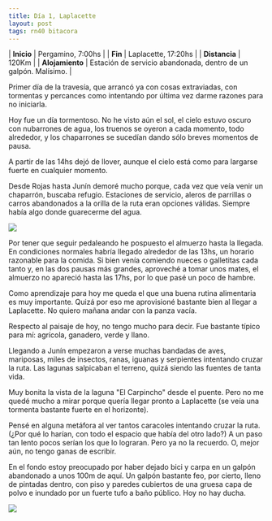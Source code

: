 ```yaml
---
title: Día 1, Laplacette
layout: post
tags: rn40 bitacora
---
```


| **Inicio**              | Pergamino, 7:00hs |
| **Fin**                 | Laplacette, 17:20hs |
| **Distancia**       | 120Km |
| **Alojamiento**    | Estación de servicio abandonada, dentro de un galpón. Malísimo. |

Primer día de la travesía, que arrancó ya con cosas extraviadas, con tormentas y percances como intentando por última vez darme razones para no iniciarla.

Hoy fue un día tormentoso. No he visto aún el sol, el cielo estuvo oscuro con nubarrones de agua, los truenos se oyeron a cada momento, todo alrededor, y los chaparrones se sucedían dando sólo breves momentos de pausa.

A partir de las 14hs dejó de llover, aunque el cielo está como para largarse fuerte en cualquier momento.

Desde Rojas hasta Junín demoré mucho porque, cada vez que veía venir un chaparrón, buscaba refugio. Estaciones de servicio, aleros de parrillas o carros abandonados a la orilla de la ruta eran opciones válidas. Siempre había algo donde guarecerme del agua.

[![](https://cloud.githubusercontent.com/assets/1107605/5799999/e845ed42-9fb7-11e4-9d26-8cea81cbb554.JPG)](https://cloud.githubusercontent.com/assets/1107605/5799998/e7fed4e8-9fb7-11e4-8d92-efe8b3e52dc6.JPG)

Por tener que seguir pedaleando he pospuesto el almuerzo hasta la llegada. En condiciones normales habría llegado alrededor de las 13hs, un horario razonable para la comida. Si bien venía comiendo nueces o galletitas cada tanto y, en las dos pausas más grandes, aproveché a tomar unos mates, el almuerzo no apareció hasta las 17hs, por lo que pasé un poco de hambre.

Como aprendizaje para hoy me queda el que una buena rutina alimentaria es muy importante. Quizá por eso me aprovisioné bastante bien al llegar a Laplacette. No quiero mañana andar con la panza vacía.

Respecto al paisaje de hoy, no tengo mucho para decir. Fue bastante típico para mí: agrícola, ganadero, verde y llano.

Llegando a Junín empezaron a verse muchas bandadas de aves, mariposas, miles de insectos, ranas, iguanas y serpientes intentando cruzar la ruta. Las lagunas salpicaban el terreno, quizá siendo las fuentes de tanta vida.

Muy bonita la vista de la laguna "El Carpincho" desde el puente. Pero no me quedé mucho a mirar porque quería llegar pronto a Laplacette (se veía una tormenta bastante fuerte en el horizonte).

Pensé en alguna metáfora al ver tantos caracoles intentando cruzar la ruta. (¿Por qué lo harían, con todo el espacio que había del otro lado?) A un paso tan lento pocos serían los que lo lograran. Pero ya no la recuerdo. O, mejor aún, no tengo ganas de escribir.

En el fondo estoy preocupado por haber dejado bici y carpa en un galpón abandonado a unos 100m de aquí. Un galpón bastante feo, por cierto, lleno de pintadas dentro, con piso y paredes cubiertos de una gruesa capa de polvo e inundado por un fuerte tufo a baño público. Hoy no hay ducha.

[![](https://cloud.githubusercontent.com/assets/1107605/5800001/e8663f0c-9fb7-11e4-907f-9a1c08bb851e.JPG)](https://cloud.githubusercontent.com/assets/1107605/5800000/e85ad356-9fb7-11e4-86b5-db29965f1d80.JPG)
